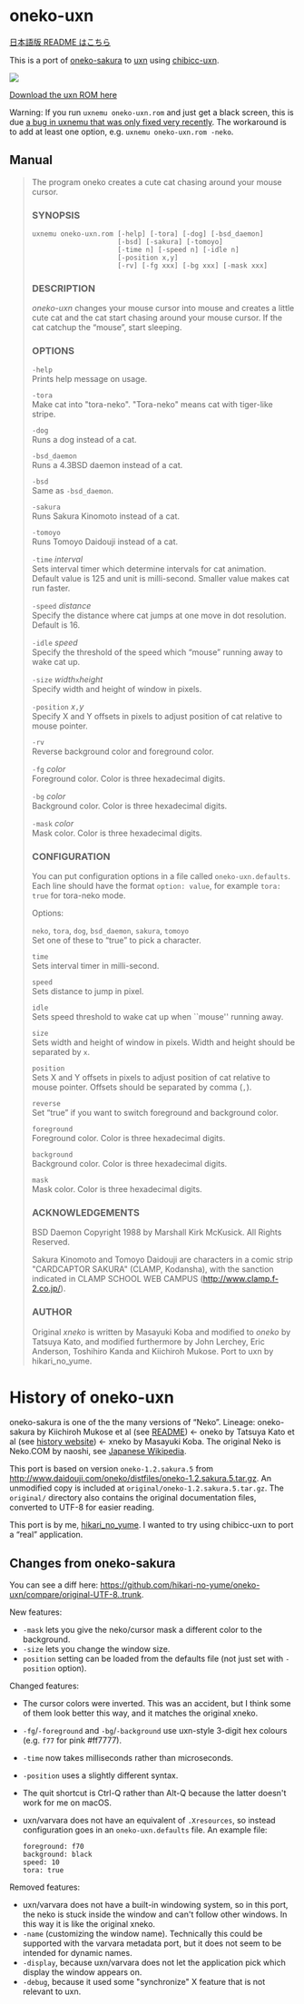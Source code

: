 oneko-uxn
=========

[日本語版 README はこちら](./README-ja.md)

This is a port of [oneko-sakura](http://www.daidouji.com/oneko/) to [uxn](https://wiki.xxiivv.com/site/uxn.html) using [chibicc-uxn](https://github.com/lynn/chibicc).

![](screenshot.png)

[Download the uxn ROM here](https://github.com/hikari-no-yume/oneko-uxn/releases/download/1.2.sakura.5.uxn.1/1.2.sakura.5.uxn.1.zip)

Warning: If you run `uxnemu oneko-uxn.rom` and just get a black screen, this is due [a bug in uxnemu that was only fixed very recently](https://lists.sr.ht/~rabbits/public-inbox/%3C536EBE67-0820-49FF-BBAF-50FBE4DFEF97%40noyu.me%3E). The workaround is to add at least one option, e.g. `uxnemu oneko-uxn.rom -neko`.

Manual
------

> The program oneko creates a cute cat chasing around your mouse cursor.
>
> ### SYNOPSIS
>
>     uxnemu oneko-uxn.rom [-help] [-tora] [-dog] [-bsd_daemon]
>                          [-bsd] [-sakura] [-tomoyo]
>                          [-time n] [-speed n] [-idle n]
>                          [-position x,y]
>                          [-rv] [-fg xxx] [-bg xxx] [-mask xxx]
>
> ### DESCRIPTION
> _oneko-uxn_ changes your mouse cursor into mouse and creates a little cute cat and the cat start chasing around your mouse cursor.  If the cat catchup the “mouse”, start sleeping.
>
> ### OPTIONS
> `-help`  
> Prints help message on usage.
>
> `-tora`  
> Make cat into "tora-neko".  "Tora-neko" means cat with tiger-like stripe.
>
> `-dog`  
> Runs a dog instead of a cat.
>
> `-bsd_daemon`  
> Runs a 4.3BSD daemon instead of a cat.
>
> `-bsd`  
> Same as `-bsd_daemon`.
>
> `-sakura`  
> Runs Sakura Kinomoto instead of a cat.
>
> `-tomoyo`  
> Runs Tomoyo Daidouji instead of a cat.
>
> `-time` _interval_  
> Sets interval timer which determine intervals for cat animation.  Default value is 125 and unit is milli-second.  Smaller value makes cat run faster.
>
> `-speed` _distance_  
> Specify the distance where cat jumps at one move in dot resolution.  Default is 16.
>
> `-idle` _speed_  
> Specify the threshold of the speed which “mouse” running away to wake cat up.
>
> `-size` _width_`x`_height_  
> Specify width and height of window in pixels.
>
> `-position` _x_`,`_y_  
> Specify X and Y offsets in pixels to adjust position of cat relative to mouse pointer.
>
> `-rv`  
> Reverse background color and foreground color.
>
> `-fg` _color_  
> Foreground color. Color is three hexadecimal digits.
>
> `-bg` _color_  
> Background color. Color is three hexadecimal digits.
>
> `-mask` _color_  
> Mask color. Color is three hexadecimal digits.
>
> ### CONFIGURATION
> You can put configuration options in a file called `oneko-uxn.defaults`. Each line should have the format `option: value`, for example `tora: true` for tora-neko mode.
>
> Options:
>
> `neko`, `tora`, `dog`, `bsd_daemon`, `sakura`, `tomoyo`  
> Set one of these to “true” to pick a character.
>
> `time`  
> Sets interval timer in milli-second.
>
> `speed`  
> Sets distance to jump in pixel.
>
> `idle`  
> Sets speed threshold to wake cat up when ``mouse'' running away.
>
> `size`  
> Sets width and height of window in pixels. Width and height should be separated by `x`.
>
> `position`  
> Sets X and Y offsets in pixels to adjust position of cat relative to mouse pointer. Offsets should be separated by comma (`,`).
>
> `reverse`  
> Set “true” if you want to switch foreground and background color.
>
> `foreground`  
> Foreground color. Color is three hexadecimal digits.
>
> `background`  
> Background color. Color is three hexadecimal digits.
>
> `mask`  
> Mask color. Color is three hexadecimal digits.
>
> ### ACKNOWLEDGEMENTS
> BSD Daemon Copyright 1988 by Marshall Kirk McKusick. All Rights Reserved.
>
> Sakura Kinomoto and Tomoyo Daidouji are characters in a comic strip "CARDCAPTOR SAKURA" (CLAMP, Kodansha), with the sanction indicated in CLAMP SCHOOL WEB CAMPUS (http://www.clamp.f-2.co.jp/).
>
> ### AUTHOR
> Original _xneko_ is written by Masayuki Koba and modified to _oneko_ by Tatsuya Kato, and modified furthermore by John Lerchey, Eric Anderson, Toshihiro Kanda and Kiichiroh Mukose. Port to uxn by hikari_no_yume.

History of oneko-uxn
====================

oneko-sakura is one of the the many versions of “Neko”. Lineage: oneko-sakura by Kiichiroh Mukose et al (see [README](http://www.daidouji.com/oneko/distfiles/README)) ← oneko by Tatsuya Kato et al (see [history website](https://web.archive.org/web/20010502181733/http://hp.vector.co.jp/authors/VA004959/oneko/nekohist.html)) ← xneko by Masayuki Koba. The original Neko is Neko.COM by naoshi, see [Japanese Wikipedia](https://ja.wikipedia.org/wiki/Neko_(%E3%82%BD%E3%83%95%E3%83%88%E3%82%A6%E3%82%A7%E3%82%A2)).

This port is based on version `oneko-1.2.sakura.5` from <http://www.daidouji.com/oneko/distfiles/oneko-1.2.sakura.5.tar.gz>. An unmodified copy is included at `original/oneko-1.2.sakura.5.tar.gz`. The `original/` directory also contains the original documentation files, converted to UTF-8 for easier reading.

This port is by me, [hikari\_no\_yume](https://hikari.noyu.me/). I wanted to try using chibicc-uxn to port a “real” application.

Changes from oneko-sakura
-------------------------

You can see a diff here: <https://github.com/hikari-no-yume/oneko-uxn/compare/original-UTF-8..trunk>.

New features:

* `-mask` lets you give the neko/cursor mask a different color to the background.
* `-size` lets you change the window size.
* `position` setting can be loaded from the defaults file (not just set with `-position` option).

Changed features:

* The cursor colors were inverted. This was an accident, but I think some of them look better this way, and it matches the original xneko.
* `-fg`/`-foreground` and `-bg`/`-background` use uxn-style 3-digit hex colours (e.g. `f77` for pink #ff7777).
* `-time` now takes milliseconds rather than microseconds.
* `-position` uses a slightly different syntax.
* The quit shortcut is Ctrl-Q rather than Alt-Q because the latter doesn't work for me on macOS.
* uxn/varvara does not have an equivalent of `.Xresources`, so instead configuration goes in an `oneko-uxn.defaults` file. An example file:

      foreground: f70
      background: black
      speed: 10
      tora: true

Removed features:

* uxn/varvara does not have a built-in windowing system, so in this port, the neko is stuck inside the window and can't follow other windows. In this way it is like the original xneko.
* `-name` (customizing the window name). Technically this could be supported with the varvara metadata port, but it does not seem to be intended for dynamic names.
* `-display`, because uxn/varvara does not let the application pick which display the window appears on.
* `-debug`, because it used some "synchronize" X feature that is not relevant to uxn.
